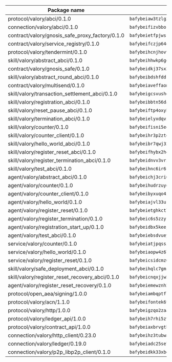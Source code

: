 | Package name                                                  | Package hash                                                  |
| ------------------------------------------------------------- | ------------------------------------------------------------- |
| protocol/valory/abci/0.1.0                                    | `bafybeiaw3tzlg3rkvnn5fcufblktmfwngmxugn4yo7pyjp76zz6aqtqcay` |
| connection/valory/abci/0.1.0                                  | `bafybeifizvbborkmrfx6ur663c6cxzwzptu3ejgjxnu7sjozuaqrudg7um` |
| contract/valory/gnosis_safe_proxy_factory/0.1.0               | `bafybeietfpjwsrhjbamd3wv7io7eeuyxjytgez6cagjc44sx23cugsfkju` |
| contract/valory/service_registry/0.1.0                        | `bafybeifczjp64q2splroc6vgmjnqfauzyuv43f6kfodxrdt2gc2pwtwvcm` |
| protocol/valory/tendermint/0.1.0                              | `bafybeihcnjhovvyyfbkuw5sjyfx2lfd4soeocfqzxz54g67333m6nk5gxq` |
| skill/valory/abstract_abci/0.1.0                              | `bafybeihhwkp6ggbsmaowlhagfdakrjmrrrcq4rzpszuaegfap5ukdrrdcm` |
| contract/valory/gnosis_safe/0.1.0                             | `bafybeidkj37sx2kcdut2hzohfrlpdbzg5mtc2jegk5g5rzktyb7fh4lwf4` |
| skill/valory/abstract_round_abci/0.1.0                        | `bafybeibdshfddrkvti7gf4ilackybeklvpj6p56fnqyhqfxn54r4rmxzri` |
| contract/valory/multisend/0.1.0                               | `bafybeiaveffaomsnmsc5hx62o77u7ilma6eipox7m5lrwa56737ektva3i` |
| skill/valory/transaction_settlement_abci/0.1.0                | `bafybeigcsvushdevu2y6ra6xu25snidrxalysajapvt75obawbiac2crka` |
| skill/valory/registration_abci/0.1.0                          | `bafybeibbtn56daziq3euzvtwf76eafeap6xvnjf6qqpvufdzeeymvbla24` |
| skill/valory/reset_pause_abci/0.1.0                           | `bafybeiftp4oxyhfhpketfav47pwsro5ohm5w3cofflqevkqilyoawrzmqi` |
| skill/valory/termination_abci/0.1.0                           | `bafybeielyxdqvic2w7t3tpuah677ggkdjwakswyjrsyuqmgsnvwojm73wa` |
| skill/valory/counter/0.1.0                                    | `bafybeifisni5eqldoxz6mjwiw7fzryoicqhv65qwtq23ucqo55fxas6w2m` |
| skill/valory/counter_client/0.1.0                             | `bafybeihr3p2ztqpbgzuo4xi7gwq4hjcc3khibirritnxkajaugshlzxjke` |
| skill/valory/hello_world_abci/0.1.0                           | `bafybeibr7qwj32gkqizon2d6eqnuwddyqp4rzyz565brr2c3zcjapfou4e` |
| skill/valory/register_reset_abci/0.1.0                        | `bafybeifhybx2h4wgqb4f44bdt7q77ul2adt5mrktznpctjye2rim4knr7e` |
| skill/valory/register_termination_abci/0.1.0                  | `bafybeidnvv3vrix42jbuqkdhwkhdyindpvu7e57tcpimtsa5ycb6n7wiva` |
| skill/valory/test_abci/0.1.0                                  | `bafybeihnc6ir6fsko7sp6ogz5uudgfwixsruykdg6xazst6sm3fnqtji3u` |
| agent/valory/abstract_abci/0.1.0                              | `bafybeichj3cri6gmoqfy2sr4osepi3j6gydotkrqicsrbljdbvth2unske` |
| agent/valory/counter/0.1.0                                    | `bafybeihudrzuydzomzzfimdeo4osvjwolqye6wqazdycr7ks32kx4sb3vi` |
| agent/valory/counter_client/0.1.0                             | `bafybeibyxuqo4itomksd6wvr3loblr2ba4jxa4x3wvtgr3rofpl5xueaaa` |
| agent/valory/hello_world/0.1.0                                | `bafybeiajvl33urxecm47lrel5lzgsmctnwg26qpjuvtqgrobg2lr5hb774` |
| agent/valory/register_reset/0.1.0                             | `bafybeietghkctlz3zf3bsreavcnjf3zjizptuchcgw7guo32ucqlozunxm` |
| agent/valory/register_termination/0.1.0                       | `bafybeic6s5zzykfy2riadhebbqocf2evi5uou4zqtcg5jer2dc675f7e4q` |
| agent/valory/registration_start_up/0.1.0                      | `bafybeidbx5keejvtlbtmx5wla253peg2nslitx3uvw2xjluzj2x46srwse` |
| agent/valory/test_abci/0.1.0                                  | `bafybeiebsdvueyp3kvs6inwugigtoa3nz52n7p5gbfqwup5jhndcex4og4` |
| service/valory/counter/0.1.0                                  | `bafybeiatjpqssigagb5ergjehn5xietc25pff5aviezn3sct53rcs54y3m` |
| service/valory/hello_world/0.1.0                              | `bafybeiaopw4z6l4srjgmpvidya4rl2wnp4ieqjbpzdn64gob6s4jeycvua` |
| service/valory/register_reset/0.1.0                           | `bafybeicsidcmz6htqw3cb2ufm7vyvqhhigmpbra5g64zctemqylp4eygi4` |
| skill/valory/safe_deployment_abci/0.1.0                       | `bafybeihqlc7gmsyntqagpkzru53elynvayrfxhvba3blnt5otht7ope4jy` |
| skill/valory/register_reset_recovery_abci/0.1.0               | `bafybeicnqxjjw5a3antredo43fn7n3gfhr5l54zriczahjuey2qmghdtem` |
| agent/valory/register_reset_recovery/0.1.0                    | `bafybeiemewznh2tuezfykgsiqxzjbms6s6u27vkvtxl7llcdivmcqioabi` |
| protocol/open_aea/signing/1.0.0                               | `bafybeiambqptflge33eemdhis2whik67hjplfnqwieoa6wblzlaf7vuo44` |
| protocol/valory/acn/1.1.0                                     | `bafybeifontek6tvaecatoauiule3j3id6xoktpjubvuqi3h2jkzqg7zh7a` |
| protocol/valory/http/1.0.0                                    | `bafybeigzqo2zaakcjtzzsm6dh4x73v72xg6ctk6muyp5uq5ueb7y34fbxy` |
| protocol/valory/ledger_api/1.0.0                              | `bafybeih7rhi5zvfvwakx5ifgxsz2cfipeecsh7bm3gnudjxtvhrygpcftq` |
| protocol/valory/contract_api/1.0.0                            | `bafybeiaxbrvgtbdrh4lslskuxyp4awyr4whcx3nqq5yrr6vimzsxg5dy64` |
| connection/valory/http_client/0.23.0                          | `bafybeihz3tubwado7j3wlivndzzuj3c6fdsp4ra5r3nqixn3ufawzo3wii` |
| connection/valory/ledger/0.19.0                               | `bafybeiadc25se7dgnn4mufztwpzdono4xsfs45qknzdqyi3gckn6ccuv44` |
| connection/valory/p2p_libp2p_client/0.1.0                     | `bafybeidkk33xbga54szmitk6uwsi3ef56hbbdbuasltqtiyki34hgfpnxa` |
